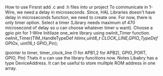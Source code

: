 How to use
Firsrst add .c and .h files into ur project
To communicate in 1-Wire, we need a delay in microseconds. Since, HAL Libraries doesn't have delay in microseconds function, we need to create one. For now, there is only timer option. Select a timer (Library needs maximum of 470 microsecond of delay so u can choose whatever timer u want).
Choose a gpio pin for 1-Wire
Initilaze one_wire library using owInit_Timer function.
owInit_Timer(TIM_HandleTypeDef *htimx,uint8_t CLOCK_LINE,GPIO_TypeDef* GPIOx, uint16_t GPIO_Pin);

(pointer to timer, timer_clock_line (1 for APB1,2 for APB2), GPIO_PORT, GPIO, Pin)
Thats it u can use the library funcitions now.
Notes
Libabry has a type DeviceAddress. It can be useful to store mulitple ROM address in one array.
